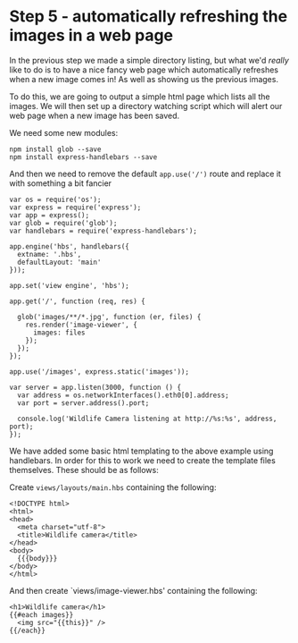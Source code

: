 # Step 5 - automatically refreshing the images in a web page

In the previous step we made a simple directory listing, but what we'd _really_ like to do is to have a nice fancy web page which automatically refreshes when a new image comes in! As well as showing us the previous images.

To do this, we are going to output a simple html page which lists all the images. We will then set up a directory watching script which will alert our web page when a new image has been saved.

We need some new modules:

```
npm install glob --save
npm install express-handlebars --save
```

And then we need to remove the default `app.use('/')` route and replace it with something a bit fancier 

```
var os = require('os');
var express = require('express');
var app = express();
var glob = require('glob');
var handlebars = require('express-handlebars');

app.engine('hbs', handlebars({
  extname: '.hbs',
  defaultLayout: 'main'
}));

app.set('view engine', 'hbs');

app.get('/', function (req, res) {

  glob('images/**/*.jpg', function (er, files) {
    res.render('image-viewer', {
      images: files
    });
  });
});

app.use('/images', express.static('images'));

var server = app.listen(3000, function () {
  var address = os.networkInterfaces().eth0[0].address;
  var port = server.address().port;

  console.log('Wildlife Camera listening at http://%s:%s', address, port);
});
```

We have added some basic html templating to the above example using handlebars. In order for this to work we need to create the template files themselves. These should be as follows:

Create `views/layouts/main.hbs` containing the following:

```
<!DOCTYPE html>
<html>
<head>
  <meta charset="utf-8">
  <title>Wildlife camera</title>
</head>
<body>
  {{{body}}} 
</body>
</html>
```

And then create `views/image-viewer.hbs' containing the following:

```
<h1>Wildlife camera</h1>
{{#each images}}
  <img src="{{this}}" />
{{/each}}

```

